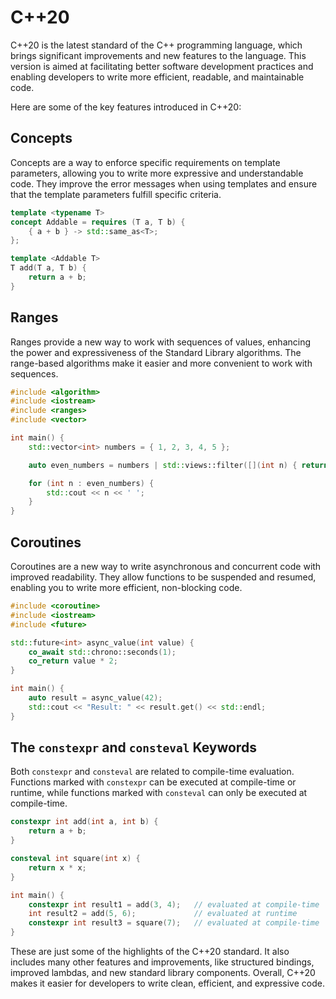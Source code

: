 # C++20

C++20 is the latest standard of the C++ programming language, which brings significant improvements and new features to the language. This version is aimed at facilitating better software development practices and enabling developers to write more efficient, readable, and maintainable code.

Here are some of the key features introduced in C++20:

## Concepts

Concepts are a way to enforce specific requirements on template parameters, allowing you to write more expressive and understandable code. They improve the error messages when using templates and ensure that the template parameters fulfill specific criteria.

```cpp
template <typename T>
concept Addable = requires (T a, T b) {
    { a + b } -> std::same_as<T>;
};

template <Addable T>
T add(T a, T b) {
    return a + b;
}
```

## Ranges

Ranges provide a new way to work with sequences of values, enhancing the power and expressiveness of the Standard Library algorithms. The range-based algorithms make it easier and more convenient to work with sequences.

```cpp
#include <algorithm>
#include <iostream>
#include <ranges>
#include <vector>

int main() {
    std::vector<int> numbers = { 1, 2, 3, 4, 5 };

    auto even_numbers = numbers | std::views::filter([](int n) { return n % 2 == 0; });

    for (int n : even_numbers) {
        std::cout << n << ' ';
    }
}
```

## Coroutines

Coroutines are a new way to write asynchronous and concurrent code with improved readability. They allow functions to be suspended and resumed, enabling you to write more efficient, non-blocking code.

```cpp
#include <coroutine>
#include <iostream>
#include <future>

std::future<int> async_value(int value) {
    co_await std::chrono::seconds(1);
    co_return value * 2;
}

int main() {
    auto result = async_value(42);
    std::cout << "Result: " << result.get() << std::endl;
}
```

## The `constexpr` and `consteval` Keywords

Both `constexpr` and `consteval` are related to compile-time evaluation. Functions marked with `constexpr` can be executed at compile-time or runtime, while functions marked with `consteval` can only be executed at compile-time.

```cpp
constexpr int add(int a, int b) {
    return a + b;
}

consteval int square(int x) {
    return x * x;
}

int main() {
    constexpr int result1 = add(3, 4);   // evaluated at compile-time
    int result2 = add(5, 6);             // evaluated at runtime
    constexpr int result3 = square(7);   // evaluated at compile-time
}
```

These are just some of the highlights of the C++20 standard. It also includes many other features and improvements, like structured bindings, improved lambdas, and new standard library components. Overall, C++20 makes it easier for developers to write clean, efficient, and expressive code.